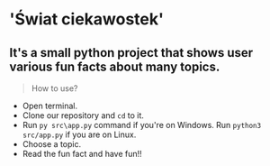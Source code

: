 # 'Świat ciekawostek'


## It's a small python project that shows user various fun facts about many topics.

> How to use?
* Open terminal.
* Clone our repository and `cd` to it.
* Run `py src\app.py` command if you're on Windows. Run `python3 src/app.py` if you are on Linux.
* Choose a topic.
* Read the fun fact and have fun!!

